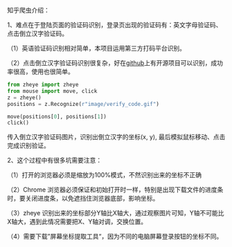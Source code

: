 知乎爬虫介绍：

1、难点在于登陆页面的验证码识别，登录页出现的验证码有：英文字母验证码、点击倒立汉字验证码。

（1）英语验证码识别相对简单，本项目运用第三方打码平台识别。

（2）点击倒立汉字验证码识别很复杂，好在[github]("https://github.com/muchrooms/zheye")上有开源项目可以识别，成功率很高，使用也很简单。
```python
from zheye import zheye
from mouse import move, click
z = zheye()
positions = z.Recognize(r"image/verify_code.gif")

move(positions[0], positions[1])
click()

```
传入倒立汉字验证码图片，识别出倒立汉字的坐标(x, y), 最后模拟鼠标移动、点击完成识别验证。

2、这个过程中有很多坑需要注意：

（1）打开的浏览器必须是缩放为100%模式，不然识别出来的坐标不正确

（2）Chrome 浏览器必须保证和初始打开时一样，特别是出现下载文件的进度条时，要关闭进度条，以免遮挡住浏览器底部，影响坐标。

（3）zheye 识别出来的坐标部分Y轴比X轴大，通过观察图片可知，Y轴不可能比X轴大，遇到此情况需要把X、Y轴对调，交换位置。

（4）需要下载”屏幕坐标提取工具“，因为不同的电脑屏幕登录按钮的坐标不同。
